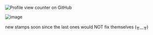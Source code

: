 ![Profile view counter on GitHub](https://komarev.com/ghpvc/?username=kittyenjoyer)

![image](https://camo.githubusercontent.com/4d2cebd48247a64d9975f8d9d59327e866b327067413ca2c39b8c383c14e3434/68747470733a2f2f36342e6d656469612e74756d626c722e636f6d2f35623661626534306431393361393834643138333965343661393836326263392f346564616436396635633764663332312d61362f73323530783430302f626364323630326134666262373639383632343266616331333333313062306435393532323131342e67696676)


new stamps soon since the last ones would NOT fix themselves (╥﹏╥)
